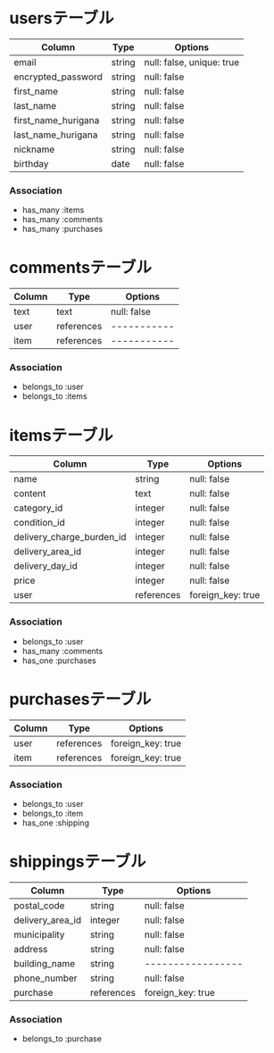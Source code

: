 # usersテーブル

| Column               | Type       | Options                   |
| -------------------- | ---------- | ------------------------- |
| email                | string     | null: false, unique: true |
| encrypted_password   | string     | null: false               |
| first_name           | string     | null: false               |
| last_name            | string     | null: false               |
| first_name_hurigana  | string     | null: false               |
| last_name_hurigana   | string     | null: false               |
| nickname             | string     | null: false               |
| birthday             | date       | null: false               |

### Association
- has_many :items
- has_many :comments
- has_many :purchases

# commentsテーブル

| Column          | Type       | Options     |
| --------------- | ---------- | ----------- |
| text            | text       | null: false |
| user            | references | ----------- |
| item            | references | ----------- |

### Association
- belongs_to :user
- belongs_to :items

# itemsテーブル
| Column                    | Type       | Options           |
| ------------------------- | ---------- | ----------------- |
| name                      | string     | null: false       |
| content                   | text       | null: false       |
| category_id               | integer    | null: false       |
| condition_id              | integer    | null: false       |
| delivery_charge_burden_id | integer    | null: false       |
| delivery_area_id          | integer    | null: false       |
| delivery_day_id           | integer    | null: false       |
| price                     | integer    | null: false       |
| user                      | references | foreign_key: true |

### Association
- belongs_to :user
- has_many :comments
- has_one :purchases

# purchasesテーブル
| Column           | Type           | Options           |
| ---------------- | -------------- | ----------------- |
| user             | references     | foreign_key: true |
| item             | references     | foreign_key: true |

### Association
- belongs_to :user
- belongs_to :item
- has_one :shipping

# shippingsテーブル
| Column           | Type           | Options           |
| ---------------- | -------------- | ----------------- |
| postal_code      | string         | null: false       |
| delivery_area_id | integer        | null: false       |
| municipality     | string         | null: false       |
| address          | string         | null: false       |
| building_name    | string         | ----------------- |
| phone_number     | string         | null: false       |
| purchase         | references     | foreign_key: true |


### Association
- belongs_to :purchase

